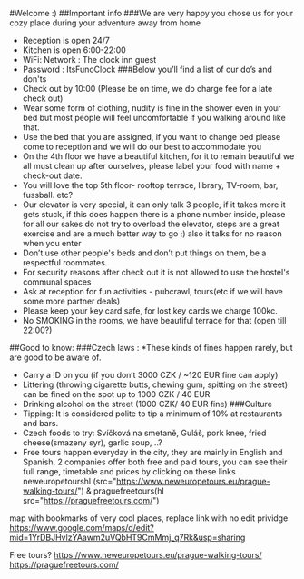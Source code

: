 #Welcome :)
##Important info
###We are very happy you chose us for your cozy place during your adventure away from home 
- Reception is open  24/7 
- Kitchen is open 6:00-22:00
- WiFi: Network : The clock inn guest
- Password : ItsFunoClock
###Below you’ll find a list of our do’s and don'ts
- Check out by 10:00 (Please be on time, we do charge fee for a late check out)
- Wear some form of clothing, nudity is fine in the shower even in your bed  but most people will feel uncomfortable if you walking around like that.
- Use the bed that you are assigned, if you want to change bed please come to reception and we will do our best to accommodate you   
- On the 4th floor we have a beautiful kitchen, for it to remain beautiful we all must clean up after ourselves, please label your food with name + check-out date. 
- You will love the top 5th floor- rooftop terrace, library, TV-room, bar, fussball. etc?
- Our elevator is very special, it can only talk 3 people, if it takes more it gets stuck, if this does happen there is a phone number inside, please for all our sakes do not try to overload the elevator, steps are a great exercise and are a much better way to go ;) also it talks for no reason when you enter
- Don’t use other people's beds and don’t put things on them, be a respectful roommates.  
- For security reasons after check out it is not allowed to use the hostel's communal spaces 
- Ask at reception for fun activities - pubcrawl, tours(etc if we will have some more partner deals)
- Please keep your key card safe, for lost key cards we charge 100kc.
- No SMOKING in the rooms, we have beautiful terrace for that (open till 22:00?) 


##Good to know:
###Czech laws : 
*These kinds of fines happen rarely, but are good to be aware of.
- Carry a ID on you (if you don’t 3000 CZK / ~120 EUR fine can apply)
- Littering (throwing cigarette butts, chewing gum, spitting on the street) can be fined on the spot up to 1000 CZK / 40 EUR
- Drinking alcohol on the street (1000 CZK/ 40 EUR fine)
###Culture 
- Tipping: It is considered polite to tip a minimum of 10%  at restaurants and bars.
- Czech foods to try: Svíčková na smetaně, Guláš, pork knee, fried cheese(smazeny syr), garlic soup, ..?
- Free tours happen everyday in the city, they are mainly in English and Spanish, 2 companies offer both free and paid tours, you can see their full range, timetable and prices by clicking on these links neweuropetourshl (src="https://www.neweuropetours.eu/prague-walking-tours/") & praguefreetours(hl src="https://praguefreetours.com/")

map with bookmarks of very cool places, replace link with no edit prividge
https://www.google.com/maps/d/edit?mid=1YrDBJHvlzYAawm2uVQbHT9CmMmj_q7Rk&usp=sharing

Free tours?
https://www.neweuropetours.eu/prague-walking-tours/
https://praguefreetours.com/
